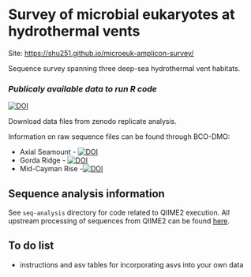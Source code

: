 # Survey of microbial eukaryotes at hydrothermal vents

Site: <https://shu251.github.io/microeuk-amplicon-survey/>

Sequence survey spanning three deep-sea hydrothermal vent habitats.

### *Publicaly available data to run R code*

[![DOI](https://zenodo.org/badge/DOI/10.5281/zenodo.5959694.svg)](https://doi.org/10.5281/zenodo.5959694)

Download data files from zenodo replicate analysis.


Information on raw sequence files can be found through BCO-DMO:

* Axial Seamount - [![DOI](https://img.shields.io/badge/NSF-OCE0939564-blue.svg)](https://www.bco-dmo.org/dataset/828392)
* Gorda Ridge - [![DOI](https://img.shields.io/badge/NSF-OCE0939564-blue.svg)](https://www.bco-dmo.org/dataset/828392)
* Mid-Cayman Rise -[![DOI](https://img.shields.io/badge/NSF-OCE0939564-blue.svg)](https://www.bco-dmo.org/dataset/828392)



## Sequence analysis information

See `seq-analysis` directory for code related to QIIME2 execution. All upstream processing of sequences from QIIME2 can be found [here](https://github.com/shu251/microeuk-amplicon-survey/tree/main/seq-analysis).


## To do list
* instructions and asv tables for incorporating asvs into your own data